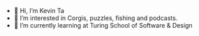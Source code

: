 - 👋 Hi, I’m Kevin Ta
- 👀 I’m interested in Corgis, puzzles, fishing and podcasts.
- 🌱 I’m currently learning at Turing School of Software & Design


<!---
KevinT001/KevinT001 is a ✨ special ✨ repository because its `README.md` (this file) appears on your GitHub profile.
You can click the Preview link to take a look at your changes.
--->

